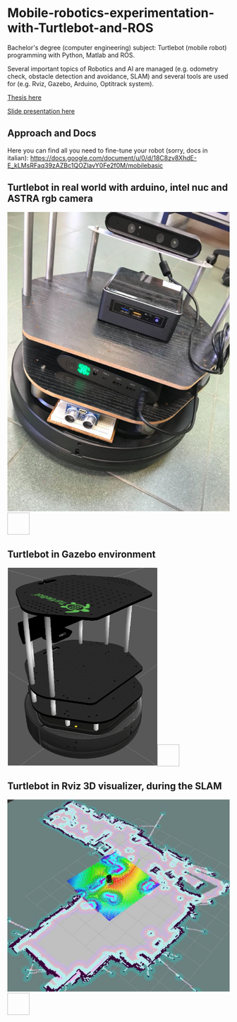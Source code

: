 # Mobile-robotics-experimentation-with-Turtlebot-and-ROS
Bachelor's degree (computer engineering) subject: Turtlebot (mobile robot) programming with Python, Matlab and ROS.

Several important topics of Robotics and AI are managed (e.g. odometry check, obstacle detection and avoidance, SLAM) and several tools are used for (e.g. Rviz, Gazebo, Arduino, Optitrack system).

[Thesis here](docs/TESI.pdf)


[Slide presentation here](docs/slide.pptx)

## Approach and Docs

Here you can find all you need to fine-tune your robot (sorry, docs in italian):
https://docs.google.com/document/u/0/d/18C8zv8XhdE-E_kLMsRFaq39zAZBc1QOZlavY0Fe2f0M/mobilebasic

## Turtlebot in real world with arduino, intel nuc and ASTRA rgb camera
![SC2 Image](img/a.png)<img width="50" height="50">

## Turtlebot in Gazebo environment
![SC2 Image](img/b.png)<img width="50" height="50">

## Turtlebot in Rviz 3D visualizer, during the SLAM
![SC2 Image](img/c.png)<img width="50" height="50">



